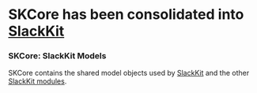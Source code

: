 # SKCore has been consolidated into [SlackKit](https://www.github.com/pvzig/SlackKit)
### SKCore: SlackKit Models
SKCore contains the shared model objects used by [SlackKit](https://www.github.com/pvzig/SlackKit) and the other [SlackKit modules](https://www.github.com/pvzig/SlackKit).
